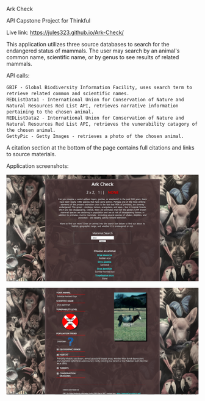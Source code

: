 Ark Check

API Capstone Project for Thinkful

Live link: https://jules323.github.io/Ark-Check/

This application utilizes three source databases to search for the endangered status of mammals. The user may search by an animal's common name, scientific name, or by genus to see results of related mammals.


API calls:

	GBIF - Global Biodiversity Information Facility, uses search term to retrieve related common and scientific names.
	REDListData1 - International Union for Conservation of Nature and Natural Resources Red List API, retrieves narrative information pertaining to the chosen animal.
	REDListData2 - International Union for Conservation of Nature and Natural Resources Red List API, retrieves the vunerability catagory of the chosen animal.
	GettyPic - Getty Images - retrieves a photo of the chosen animal.

A citation section at the bottom of the page contains full citations and links to source materials.


Application screenshots:

![alt text](images/AnimalSearch.png "Introduction and initial search section")


![alt text](images/AnimalReturn.png "Main information area of application")



